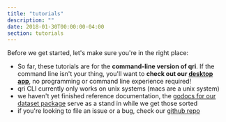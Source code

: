 ```yaml
---
title: "tutorials"
description: ""
date: 2018-01-30T00:00:00-04:00
section: tutorials
---
```


Before we get started, let's make sure you're in the right place:

* So far, these tutorials are for the **command-line version of qri**. If the command line isn't your thing, you'll want to **check out our [desktop app](/download)**, no programming or command line experience required!
* qri CLI currently only works on unix systems (macs are a unix system)
* we haven't yet finished reference documentation, the [godocs for our dataset package](https://godoc.org/github.com/qri-io/dataset) serve as a stand in while we get those sorted
* if you're looking to file an issue or a bug, check our [github repo](https://github.com/qri-io/qri)